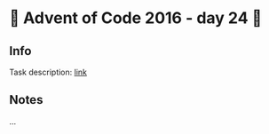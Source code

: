 # 🎄 Advent of Code 2016 - day 24 🎄

## Info

Task description: [link](https://adventofcode.com/2016/day/24)

## Notes

...